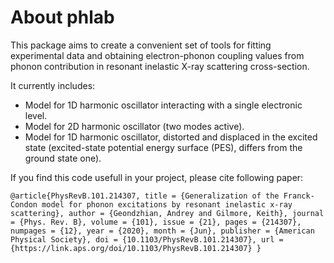 About phlab
===========

This package aims to create a convenient set of tools for fitting experimental data and obtaining electron-phonon coupling values from phonon contribution in resonant inelastic X-ray scattering cross-section.

It currently includes:
- Model for 1D harmonic oscillator interacting with a single electronic level.
- Model for 2D harmonic oscillator (two modes active).
- Model for 1D harmonic oscillator, distorted and displaced in the excited state (excited-state potential energy surface (PES), differs from the ground state one).

If you find this code usefull in your project, please cite following paper:

`@article{PhysRevB.101.214307,
  title = {Generalization of the Franck-Condon model for phonon excitations by resonant inelastic x-ray scattering},
  author = {Geondzhian, Andrey and Gilmore, Keith},
  journal = {Phys. Rev. B},
  volume = {101},
  issue = {21},
  pages = {214307},
  numpages = {12},
  year = {2020},
  month = {Jun},
  publisher = {American Physical Society},
  doi = {10.1103/PhysRevB.101.214307},
  url = {https://link.aps.org/doi/10.1103/PhysRevB.101.214307}
}
`
